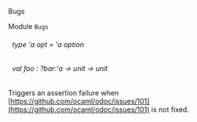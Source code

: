 Bugs

 Module `Bugs`
<a id="type-opt"></a>
###### &nbsp; type 'a opt = 'a option



<a id="val-foo"></a>
###### &nbsp; val foo : ?bar:'a -> unit -> unit

Triggers an assertion failure when [https://github.com/ocaml/odoc/issues/101](https://github.com/ocaml/odoc/issues/101) is not fixed.


